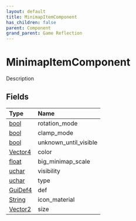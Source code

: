 ```yaml
---
layout: default
title: MinimapItemComponent
has_children: false
parent: Component
grand_parent: Game Reflection
---
```

# MinimapItemComponent
Description 

## Fields
| Type | Name |
|:-------------|:--------------|
| [bool](/game-reflection/components/bool.md) | rotation_mode |
| [bool](/game-reflection/components/bool.md) | clamp_mode |
| [bool](/game-reflection/components/bool.md) | unknown_until_visible |
| [Vector4](/game-reflection/classes/vector4.md) | color |
| [float](/game-reflection/components/float.md) | big_minimap_scale |
| [uchar](/game-reflection/enums/uchar.md) | visibility |
| [uchar](/game-reflection/enums/uchar.md) | type |
| [GuiDef4](/game-reflection/components/gui_def4.md) | def |
| [String](/game-reflection/components/string.md) | icon_material |
| [Vector2](/game-reflection/classes/vector2.md) | size |
